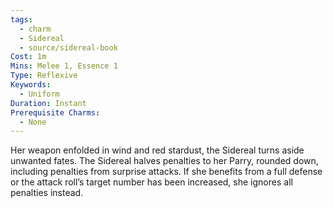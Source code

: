 ```yaml
---
tags:
  - charm
  - Sidereal
  - source/sidereal-book
Cost: 1m
Mins: Melee 1, Essence 1
Type: Reflexive
Keywords:
  - Uniform
Duration: Instant
Prerequisite Charms:
  - None
---
```

Her weapon enfolded in wind and red stardust, the Sidereal turns aside unwanted fates. The Sidereal halves penalties to her Parry, rounded down, including penalties from surprise attacks. If she benefits from a full defense or the attack roll’s target number has been increased, she ignores all penalties instead.